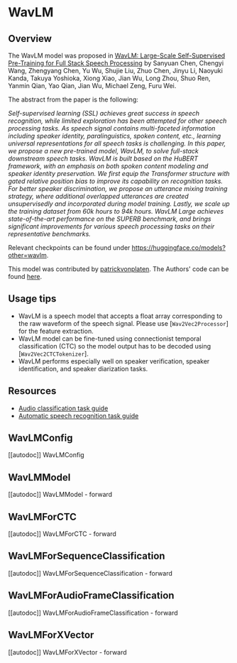 <!--Copyright 2021 The HuggingFace Team. All rights reserved.

Licensed under the Apache License, Version 2.0 (the "License"); you may not use this file except in compliance with
the License. You may obtain a copy of the License at

http://www.apache.org/licenses/LICENSE-2.0

Unless required by applicable law or agreed to in writing, software distributed under the License is distributed on
an "AS IS" BASIS, WITHOUT WARRANTIES OR CONDITIONS OF ANY KIND, either express or implied. See the License for the
specific language governing permissions and limitations under the License.

⚠️ Note that this file is in Markdown but contain specific syntax for our doc-builder (similar to MDX) that may not be
rendered properly in your Markdown viewer.

-->

# WavLM

## Overview

The WavLM model was proposed in [WavLM: Large-Scale Self-Supervised Pre-Training for Full Stack Speech Processing](https://arxiv.org/abs/2110.13900) by Sanyuan Chen, Chengyi Wang, Zhengyang Chen, Yu Wu, Shujie Liu, Zhuo Chen,
Jinyu Li, Naoyuki Kanda, Takuya Yoshioka, Xiong Xiao, Jian Wu, Long Zhou, Shuo Ren, Yanmin Qian, Yao Qian, Jian Wu,
Michael Zeng, Furu Wei.

The abstract from the paper is the following:

*Self-supervised learning (SSL) achieves great success in speech recognition, while limited exploration has been
attempted for other speech processing tasks. As speech signal contains multi-faceted information including speaker
identity, paralinguistics, spoken content, etc., learning universal representations for all speech tasks is
challenging. In this paper, we propose a new pre-trained model, WavLM, to solve full-stack downstream speech tasks.
WavLM is built based on the HuBERT framework, with an emphasis on both spoken content modeling and speaker identity
preservation. We first equip the Transformer structure with gated relative position bias to improve its capability on
recognition tasks. For better speaker discrimination, we propose an utterance mixing training strategy, where
additional overlapped utterances are created unsupervisedly and incorporated during model training. Lastly, we scale up
the training dataset from 60k hours to 94k hours. WavLM Large achieves state-of-the-art performance on the SUPERB
benchmark, and brings significant improvements for various speech processing tasks on their representative benchmarks.*

Relevant checkpoints can be found under https://huggingface.co/models?other=wavlm.

This model was contributed by [patrickvonplaten](https://huggingface.co/patrickvonplaten). The Authors' code can be
found [here](https://github.com/microsoft/unilm/tree/master/wavlm).

## Usage tips

- WavLM is a speech model that accepts a float array corresponding to the raw waveform of the speech signal. Please use
  [`Wav2Vec2Processor`] for the feature extraction.
- WavLM model can be fine-tuned using connectionist temporal classification (CTC) so the model output has to be decoded
  using [`Wav2Vec2CTCTokenizer`].
- WavLM performs especially well on speaker verification, speaker identification, and speaker diarization tasks.

## Resources

- [Audio classification task guide](../tasks/audio_classification)
- [Automatic speech recognition task guide](../tasks/asr)

## WavLMConfig

[[autodoc]] WavLMConfig

## WavLMModel

[[autodoc]] WavLMModel
    - forward

## WavLMForCTC

[[autodoc]] WavLMForCTC
    - forward

## WavLMForSequenceClassification

[[autodoc]] WavLMForSequenceClassification
    - forward

## WavLMForAudioFrameClassification

[[autodoc]] WavLMForAudioFrameClassification
    - forward

## WavLMForXVector

[[autodoc]] WavLMForXVector
    - forward
